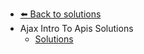 - [⬅️ Back to solutions](../README.md)
- Ajax   Intro To Apis   Solutions
  - [Solutions](./Solutions.md "Solutions")
